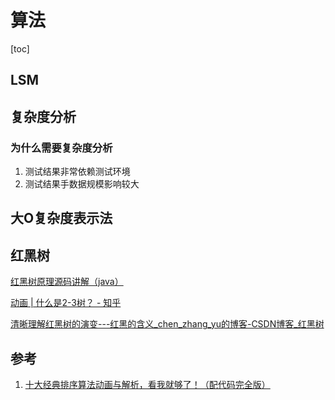 # 算法

[toc]

## LSM

## 复杂度分析

### 为什么需要复杂度分析

1. 测试结果非常依赖测试环境
2. 测试结果手数据规模影响较大



## 大O复杂度表示法



## 红黑树

[红黑树原理源码讲解（java）](https://www.bilibili.com/video/BV1UJ411J7CU?from=search&seid=12316962775124230304)

[动画 | 什么是2-3树？ - 知乎](https://zhuanlan.zhihu.com/p/104031183)

[清晰理解红黑树的演变---红黑的含义_chen_zhang_yu的博客-CSDN博客_红黑树](https://blog.csdn.net/chen_zhang_yu/article/details/52415077?utm_medium=distribute.pc_relevant.none-task-blog-baidujs_title-2)



## 参考

1. [十大经典排序算法动画与解析，看我就够了！（配代码完全版）](https://mp.weixin.qq.com/s/vn3KiV-ez79FmbZ36SX9lg)

